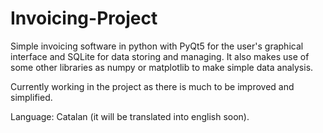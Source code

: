 # Invoicing-Project
Simple invoicing software in python with PyQt5 for the user's graphical interface and SQLite for data storing and managing.
It also makes use of some other libraries as numpy or matplotlib to make simple data analysis.

Currently working in the project as there is much to be improved and simplified.

Language: Catalan (it will be translated into english soon).
